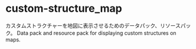 # custom-structure_map
カスタムストラクチャーを地図に表示させるためのデータパック、リソースパック。
Data pack and resource pack for displaying custom structures on maps.
